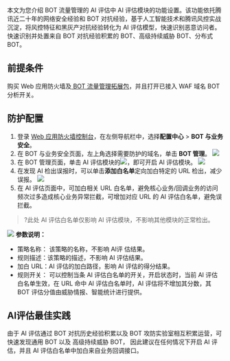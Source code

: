 本文为您介绍 BOT 流量管理的 AI 评估中 AI 评估模块的功能设置。该功能依托腾讯近二十年的网络安全经验和 BOT 对抗经验，基于人工智能技术和腾讯风控实战沉淀，将风控特征和黑灰产对抗经验转化为 AI 评估模型，快速识别恶意访问者。快速识别并处置来自 BOT 对抗经验积累的 BOT、高级持续威胁 BOT、分布式 BOT。

## 前提条件
购买  Web 应用防火墙及[ BOT 流量管理拓展包](https://cloud.tencent.com/document/product/627/11730#bot-.E8.A1.8C.E4.B8.BA.E7.AE.A1.E7.90.86.E4.BB.B7.E6.A0.BC.E8.AF.B4.E6.98.8E)，并且打开已接入 WAF 域名 BOT 分析开关。

## 防护配置
1. 登录 [Web 应用防火墙控制台](https://console.cloud.tencent.com/guanjia/tea-botconfig)，在左侧导航栏中，选择**配置中心** > **BOT 与业务安全**。
2. 在 BOT 与业务安全页面，左上角选择需要防护的域名，单击 **BOT 管理**。
![](https://qcloudimg.tencent-cloud.cn/raw/6ebbdba50530929ed734fc9743584008.png)
3. 在 BOT 管理页面，单击 AI 评估模块的![](https://qcloudimg.tencent-cloud.cn/raw/25ee88daf408bcac2a80287e314e669c.png)，即可开启 AI 评估模块。
![](https://qcloudimg.tencent-cloud.cn/raw/0218d3e6eb5c3f457e4def9bc3c029b4.png)
4. 在发现 AI 检出误报时，可以单击**添加白名单**定向加白特定的 URL 检出，减少误报。
![](https://qcloudimg.tencent-cloud.cn/raw/2bd80682ad084198ff765c18e78de0bb.png)
5. 在 AI 评估页面中，可加白相关 URL 白名单，避免核心业务/回调业务的访问频次过多造成核心业务异常拦截，可增加对应 URL 的 AI 评估白名单，避免误拦截。
>?此处 AI 评估白名单仅影响 AI 评估模块，不影响其他模块的正常检出。
>
![](https://qcloudimg.tencent-cloud.cn/raw/b5704d015b77ef8e59971fbeab8e943f.png)
   **参数说明：**
   - 策略名称： 该策略的名称，不影响 AI评 估结果。
   - 规则描述：该策略的描述，不影响 AI 评估结果。
   - 加白 URL：AI 评估的加白路径，影响 AI 评估的得分结果。
   - 规则开关： 可以控制当条 AI 评估白名单的开关，开启状态时，当前 AI 评估白名单生效，在 URL 命中 AI 评估白名单时，AI 评估将不增加其分数，其 BOT 评估分值由威胁情报、智能统计进行提供。


## AI评估最佳实践
由于 AI 评估通过 BOT 对抗历史经验积累以及 BOT 攻防实验室相互积累运营，可快速发现通用 BOT 以及 高级持续威胁 BOT， 因此建议在任何情况下开启 AI 评估，并且 AI 评估白名单中加白来自业务回调接口。


